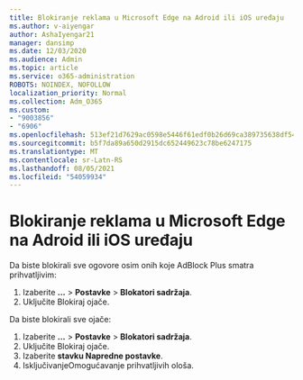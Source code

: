```yaml
---
title: Blokiranje reklama u Microsoft Edge na Adroid ili iOS uređaju
ms.author: v-aiyengar
author: AshaIyengar21
manager: dansimp
ms.date: 12/03/2020
ms.audience: Admin
ms.topic: article
ms.service: o365-administration
ROBOTS: NOINDEX, NOFOLLOW
localization_priority: Normal
ms.collection: Adm_O365
ms.custom:
- "9003856"
- "6906"
ms.openlocfilehash: 513ef21d7629ac0598e5446f61edf0b26d69ca389735638df54f32dffbe3059b
ms.sourcegitcommit: b5f7da89a650d2915dc652449623c78be6247175
ms.translationtype: MT
ms.contentlocale: sr-Latn-RS
ms.lasthandoff: 08/05/2021
ms.locfileid: "54059934"
---
```

# <a name="block-ads-in-microsoft-edge-on-an-adroid-or-ios-device"></a>Blokiranje reklama u Microsoft Edge na Adroid ili iOS uređaju

Da biste blokirali sve ogovore osim onih koje AdBlock Plus smatra prihvatljivim:
1. Izaberite **...** > **Postavke**  >  **Blokatori sadržaja**.
2. Uključite Blokiraj ojače.

Da biste blokirali sve ojače:
1. Izaberite **...** > **Postavke**  >  **Blokatori sadržaja**.
2. Uključite Blokiraj ojače.
3. Izaberite **stavku Napredne postavke**.
4. IsključivanjeOmogućavanje prihvatljivih ološa.